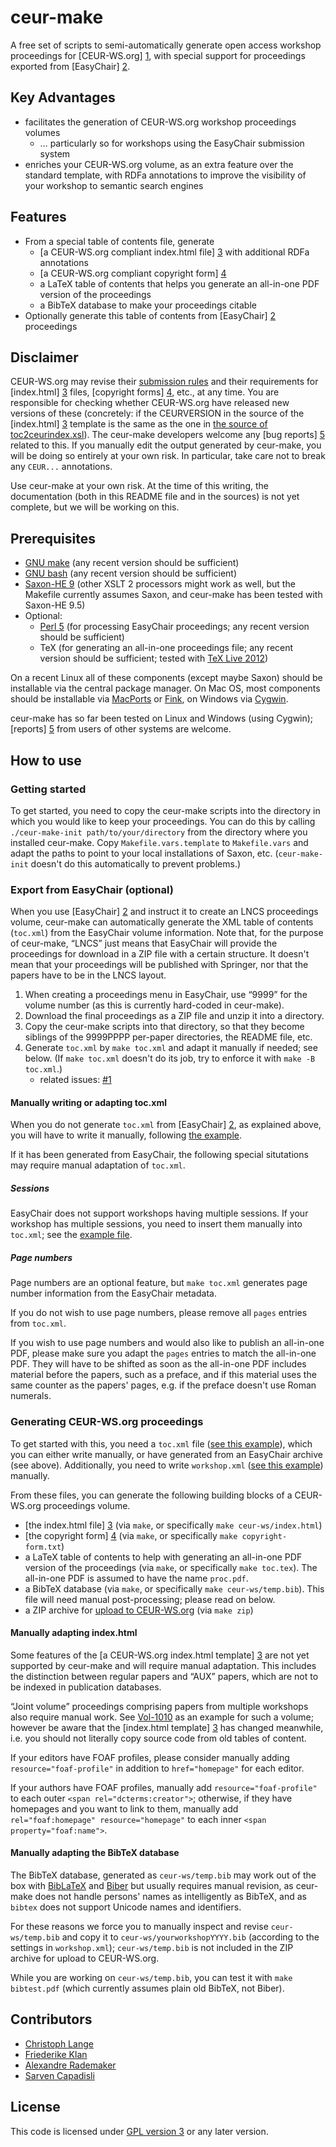 ceur-make
=========

A free set of scripts to semi-automatically generate open access workshop proceedings for [CEUR-WS.org] [1], with special support for proceedings exported from [EasyChair] [2].

Key Advantages
--------------

* facilitates the generation of CEUR-WS.org workshop proceedings volumes
  * … particularly so for workshops using the EasyChair submission system
* enriches your CEUR-WS.org volume, as an extra feature over the standard template, with RDFa annotations to improve the visibility of your workshop to semantic search engines

Features
--------

* From a special table of contents file, generate
  * [a CEUR-WS.org compliant index.html file] [3] with additional RDFa annotations
  * [a CEUR-WS.org compliant copyright form] [4]
  * a LaTeX table of contents that helps you generate an all-in-one PDF version of the proceedings
  * a BibTeX database to make your proceedings citable
* Optionally generate this table of contents from [EasyChair] [2] proceedings
  
Disclaimer
----------

CEUR-WS.org may revise their [submission rules](http://ceur-ws.org/HOWTOSUBMIT.html) and their requirements for [index.html] [3] files, [copyright forms] [4], etc., at any time.  You are responsible for checking whether CEUR-WS.org have released new versions of these (concretely: if the CEURVERSION in the source of the [index.html] [3] template is the same as the one in [the source of toc2ceurindex.xsl](toc2ceurindex.xsl)).  The ceur-make developers welcome any [bug reports] [5] related to this.  If you manually edit the output generated by ceur-make, you will be doing so entirely at your own risk.  In particular, take care not to break any `CEUR...` annotations.

Use ceur-make at your own risk.  At the time of this writing, the documentation (both in this README file and in the sources) is not yet complete, but we will be working on this.

Prerequisites
-------------

* [GNU make](http://www.gnu.org/software/make/) (any recent version should be sufficient)
* [GNU bash](http://www.gnu.org/software/bash/) (any recent version should be sufficient)
* [Saxon-HE 9](http://saxon.sourceforge.net) (other XSLT 2 processors might work as well, but the Makefile currently assumes Saxon, and ceur-make has been tested with Saxon-HE 9.5)
* Optional:
  * [Perl 5](http://www.perl.org/) (for processing EasyChair proceedings; any recent version should be sufficient)
  * TeX (for generating an all-in-one proceedings file; any recent version should be sufficient; tested with [TeX Live 2012](http://www.tug.org/texlive/))
  
On a recent Linux all of these components (except maybe Saxon) should be installable via the central package manager.  On Mac OS, most components should be installable via [MacPorts](http://www.macports.org/) or [Fink](http://fink.thetis.ig42.org/), on Windows via [Cygwin](http://cygwin.com/).

ceur-make has so far been tested on Linux and Windows (using Cygwin); [reports] [5] from users of other systems are welcome.

How to use
----------

### Getting started ###

To get started, you need to copy the ceur-make scripts into the directory in which you would like to keep your proceedings.  You can do this by calling `./ceur-make-init path/to/your/directory` from the directory where you installed ceur-make.  Copy `Makefile.vars.template` to `Makefile.vars` and adapt the paths to point to your local installations of Saxon, etc.  (`ceur-make-init` doesn't do this automatically to prevent problems.)

### Export from EasyChair (optional) ###

When you use [EasyChair] [2] and instruct it to create an LNCS proceedings volume, ceur-make can automatically generate the XML table of contents (`toc.xml`) from the EasyChair volume information.  Note that, for the purpose of ceur-make, “LNCS” just means that EasyChair will provide the proceedings for download in a ZIP file with a certain structure.  It doesn't mean that your proceedings will be published with Springer, nor that the papers have to be in the LNCS layout.

1. When creating a proceedings menu in EasyChair, use “9999” for the volume number (as this is currently hard-coded in ceur-make).
2. Download the final proceedings as a ZIP file and unzip it into a directory.
3. Copy the ceur-make scripts into that directory, so that they become siblings of the 9999PPPP per-paper directories, the README file, etc.
4. Generate `toc.xml` by `make toc.xml` and adapt it manually if needed; see below.  (If `make toc.xml` doesn't do its job, try to enforce it with `make -B toc.xml`.)
   * related issues: [#1](https://github.com/ceurws/ceur-make/issues/1)

#### Manually writing or adapting toc.xml ####

When you do not generate `toc.xml` from [EasyChair] [2], as explained above, you will have to write it manually, following [the example](toc.xml).

If it has been generated from EasyChair, the following special situtations may require manual adaptation of `toc.xml`.

##### Sessions #####

EasyChair does not support workshops having multiple sessions.  If your workshop has multiple sessions, you need to insert them manually into `toc.xml`; see the [example file](toc.xml).

##### Page numbers #####

Page numbers are an optional feature, but `make toc.xml` generates page number information from the EasyChair metadata.

If you do not wish to use page numbers, please remove all `pages` entries from `toc.xml`.

If you wish to use page numbers and would also like to publish an all-in-one PDF, please make sure you adapt the `pages` entries to match the all-in-one PDF.  They will have to be shifted as soon as the all-in-one PDF includes material before the papers, such as a preface, and if this material uses the same counter as the papers' pages, e.g. if the preface doesn't use Roman numerals.

### Generating CEUR-WS.org proceedings ###

To get started with this, you need a `toc.xml` file ([see this example](toc.xml)), which you can either write manually, or have generated from an EasyChair archive (see above).  Additionally, you need to write `workshop.xml` ([see this example](workshop.xml)) manually.

From these files, you can generate the following building blocks of a CEUR-WS.org proceedings volume.

* [the index.html file] [3] (via `make`, or specifically `make ceur-ws/index.html`)
* [the copyright form] [4] (via `make`, or specifically `make copyright-form.txt`)
* a LaTeX table of contents to help with generating an all-in-one PDF version of the proceedings (via `make`, or specifically `make toc.tex`).  The all-in-one PDF is assumed to have the name `proc.pdf`.
* a BibTeX database (via `make`, or specifically `make ceur-ws/temp.bib`).  This file will need manual post-processing; please read on below.
* a ZIP archive for [upload to CEUR-WS.org](http://ceur-ws.org/HOWTOSUBMIT.html#PUT) (via `make zip`)

#### Manually adapting index.html ####

Some features of the [a CEUR-WS.org index.html template] [3] are not yet supported by ceur-make and will require manual adaptation.  This includes the distinction between regular papers and “AUX” papers, which are not to be indexed in publication databases.

“Joint volume” proceedings comprising papers from multiple workshops also require manual work.  See [Vol-1010](http://ceur-ws.org/Vol-1010/) as an example for such a volume; however be aware that the [index.html template] [3] has changed meanwhile, i.e. you should not literally copy source code from old tables of content.

If your editors have FOAF profiles, please consider manually adding `resource="foaf-profile"` in addition to `href="homepage"` for each editor.

If your authors have FOAF profiles, manually add `resource="foaf-profile"` to each outer `<span rel="dcterms:creator">`; otherwise, if they have homepages and you want to link to them, manually add `rel="foaf:homepage" resource="homepage"` to each inner `<span property="foaf:name">`.

#### Manually adapting the BibTeX database ####

The BibTeX database, generated as `ceur-ws/temp.bib` may work out of the box with [BibLaTeX](http://www.ctan.org/tex-archive/help/Catalogue/entries/biblatex.html) and [Biber](http://biblatex-biber.sourceforge.net/) but usually requires manual revision, as ceur-make does not handle persons' names as intelligently as BibTeX, and as `bibtex` does not support Unicode names and identifiers.

For these reasons we force you to manually inspect and revise `ceur-ws/temp.bib` and copy it to `ceur-ws/yourworkshopYYYY.bib` (according to the settings in `workshop.xml`); `ceur-ws/temp.bib` is not included in the ZIP archive for upload to CEUR-WS.org.

While you are working on `ceur-ws/temp.bib`, you can test it with `make bibtest.pdf` (which currently assumes plain old BibTeX, not Biber).

Contributors
------------

* [Christoph Lange](http://langec.wordpress.com)
* [Friederike Klan](http://fusion.cs.uni-jena.de/professur/about-us/team/friederike-klan)
* [Alexandre Rademaker](https://github.com/arademaker)
* [Sarven Capadisli](http://csarven.ca/)

License
-------

This code is licensed under [GPL version 3](LICENSE) or any later version.

 [1]: http://ceur-ws.org "CEUR-WS.org"
 [2]: http://easychair.org "EasyChair"
 [3]: http://ceur-ws.org/Vol-XXX/index.html "index.html"
 [4]: http://ceur-ws.org/Non-Ex-Publication-Permission-Template.txt "copyright form"
 [5]: https://github.com/ceurws/ceur-make/issues "issues"
